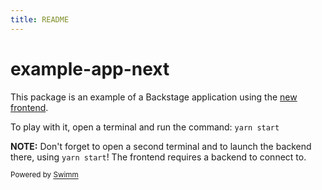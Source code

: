 ```yaml
---
title: README
---
```

# example-app-next

This package is an example of a Backstage application using the [new frontend](../../docs/frontend-system/index.md).

To play with it, open a terminal and run the command: `yarn start`

**NOTE:** Don't forget to open a second terminal and to launch the backend there, using `yarn start`! The frontend requires a backend to connect to.

<SwmMeta version="3.0.0"><sup>Powered by [Swimm](https://app.swimm.io/)</sup></SwmMeta>
